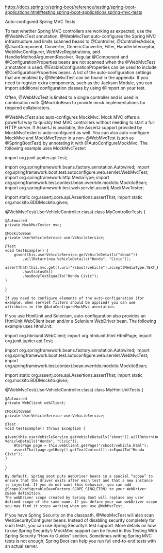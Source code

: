 https://docs.spring.io/spring-boot/reference/testing/spring-boot-applications.html#testing.spring-boot-applications.spring-mvc-tests

Auto-configured Spring MVC Tests

To test whether Spring MVC controllers are working as expected, use the @WebMvcTest annotation. @WebMvcTest auto-configures the Spring MVC infrastructure and limits scanned beans to @Controller, @ControllerAdvice, @JsonComponent, Converter, GenericConverter, Filter, HandlerInterceptor, WebMvcConfigurer, WebMvcRegistrations, and HandlerMethodArgumentResolver. Regular @Component and @ConfigurationProperties beans are not scanned when the @WebMvcTest annotation is used. @EnableConfigurationProperties can be used to include @ConfigurationProperties beans.
A list of the auto-configuration settings that are enabled by @WebMvcTest can be found in the appendix.
If you need to register extra components, such as the Jackson Module, you can import additional configuration classes by using @Import on your test.

Often, @WebMvcTest is limited to a single controller and is used in combination with @MockitoBean to provide mock implementations for required collaborators.

@WebMvcTest also auto-configures MockMvc. Mock MVC offers a powerful way to quickly test MVC controllers without needing to start a full HTTP server. If AssertJ is available, the AssertJ support provided by MockMvcTester is auto-configured as well.
You can also auto-configure MockMvc and MockMvcTester in a non-@WebMvcTest (such as @SpringBootTest) by annotating it with @AutoConfigureMockMvc. The following example uses MockMvcTester:

import org.junit.jupiter.api.Test;

import org.springframework.beans.factory.annotation.Autowired;
import org.springframework.boot.test.autoconfigure.web.servlet.WebMvcTest;
import org.springframework.http.MediaType;
import org.springframework.test.context.bean.override.mockito.MockitoBean;
import org.springframework.test.web.servlet.assertj.MockMvcTester;

import static org.assertj.core.api.Assertions.assertThat;
import static org.mockito.BDDMockito.given;

@WebMvcTest(UserVehicleController.class)
class MyControllerTests {

	@Autowired
	private MockMvcTester mvc;

	@MockitoBean
	private UserVehicleService userVehicleService;

	@Test
	void testExample() {
		given(this.userVehicleService.getVehicleDetails("sboot"))
			.willReturn(new VehicleDetails("Honda", "Civic"));
		assertThat(this.mvc.get().uri("/sboot/vehicle").accept(MediaType.TEXT_PLAIN))
			.hasStatusOk()
			.hasBodyTextEqualTo("Honda Civic");
	}

}

	If you need to configure elements of the auto-configuration (for example, when servlet filters should be applied) you can use attributes in the @AutoConfigureMockMvc annotation.

If you use HtmlUnit and Selenium, auto-configuration also provides an HtmlUnit WebClient bean and/or a Selenium WebDriver bean. The following example uses HtmlUnit:

import org.htmlunit.WebClient;
import org.htmlunit.html.HtmlPage;
import org.junit.jupiter.api.Test;

import org.springframework.beans.factory.annotation.Autowired;
import org.springframework.boot.test.autoconfigure.web.servlet.WebMvcTest;
import org.springframework.test.context.bean.override.mockito.MockitoBean;

import static org.assertj.core.api.Assertions.assertThat;
import static org.mockito.BDDMockito.given;

@WebMvcTest(UserVehicleController.class)
class MyHtmlUnitTests {

	@Autowired
	private WebClient webClient;

	@MockitoBean
	private UserVehicleService userVehicleService;

	@Test
	void testExample() throws Exception {
		given(this.userVehicleService.getVehicleDetails("sboot")).willReturn(new VehicleDetails("Honda", "Civic"));
		HtmlPage page = this.webClient.getPage("/sboot/vehicle.html");
		assertThat(page.getBody().getTextContent()).isEqualTo("Honda Civic");
	}

}

	By default, Spring Boot puts WebDriver beans in a special “scope” to ensure that the driver exits after each test and that a new instance is injected. If you do not want this behavior, you can add @Scope(ConfigurableBeanFactory.SCOPE_SINGLETON) to your WebDriver @Bean definition.
	The webDriver scope created by Spring Boot will replace any user defined scope of the same name. If you define your own webDriver scope you may find it stops working when you use @WebMvcTest.

If you have Spring Security on the classpath, @WebMvcTest will also scan WebSecurityConfigurer beans. Instead of disabling security completely for such tests, you can use Spring Security’s test support. More details on how to use Spring Security’s MockMvc support can be found in this Testing With Spring Security “How-to Guides” section.
Sometimes writing Spring MVC tests is not enough; Spring Boot can help you run full end-to-end tests with an actual server. 